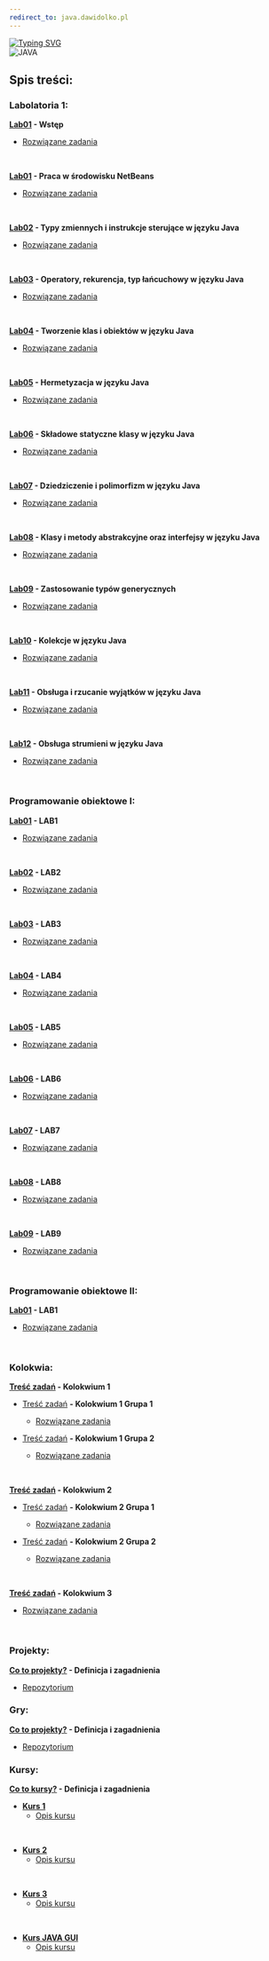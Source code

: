 ```yaml
---
redirect_to: java.dawidolko.pl
---
```


[![Typing SVG](https://readme-typing-svg.herokuapp.com?font=Fira+Code&weight=500&size=40&pause=1000&color=000000&width=600&height=100&lines=J%C4%99zyk+JAVA)](https://github.com/dawidolko/Programming-Java/tree/master)
<br>![JAVA](java.png)

## Spis treści:

### Labolatoria 1:

**[Lab01](LAB00/README.md) - Wstęp**
 - [Rozwiązane zadania](https://github.com/dawidolko/Programming-Java/tree/master/LAB00)

<br>

**[Lab01](LAB01/README.md) - Praca w środowisku NetBeans**
 - [Rozwiązane zadania](https://github.com/dawidolko/Programming-Java/tree/master/LAB01)

<br>

**[Lab02](Lab02/README.md) - Typy zmiennych i instrukcje sterujące w języku Java**
 - [Rozwiązane zadania](https://github.com/dawidolko/Programming-Java/tree/master/Lab02)

<br>

**[Lab03](Lab03/README.md) - Operatory, rekurencja, typ łańcuchowy w języku Java**
 - [Rozwiązane zadania](https://github.com/dawidolko/Programming-Java/tree/master/Lab03)

<br>

**[Lab04](Lab04/README.md) - Tworzenie klas i obiektów w języku Java**
 - [Rozwiązane zadania](https://github.com/dawidolko/Programming-Java/tree/master/Lab04)

<br>

**[Lab05](Lab05/README.md) - Hermetyzacja w języku Java**
 - [Rozwiązane zadania](https://github.com/dawidolko/Programming-Java/tree/master/Lab05)

<br>

**[Lab06](Lab06/README.md) - Składowe statyczne klasy w języku Java**
 - [Rozwiązane zadania](https://github.com/dawidolko/Programming-Java/tree/master/Lab06)

<br>

**[Lab07](Lab07/README.md) -  Dziedziczenie i polimorfizm w języku Java**
 - [Rozwiązane zadania](https://github.com/dawidolko/Programming-Java/tree/master/Lab07)

<br>

**[Lab08](Lab08/README.md) - Klasy i metody abstrakcyjne oraz interfejsy w języku Java**
 - [Rozwiązane zadania](https://github.com/dawidolko/Programming-Java/tree/master/Lab08)

<br>

**[Lab09](Lab09/README.md) - Zastosowanie typów generycznych**
 - [Rozwiązane zadania](https://github.com/dawidolko/Programming-Java/tree/master/Lab09)

<br>

**[Lab10](Lab10/README.md) - Kolekcje w języku Java**
 - [Rozwiązane zadania](https://github.com/dawidolko/Programming-Java/tree/master/Lab10)

<br>

**[Lab11](Lab11/README.md) - Obsługa i rzucanie wyjątków w języku Java**
 - [Rozwiązane zadania](https://github.com/dawidolko/Programming-Java/tree/master/Lab11)

<br>

**[Lab12](Lab12/README.md) - Obsługa strumieni w języku Java**
 - [Rozwiązane zadania](https://github.com/dawidolko/Programming-Java/tree/master/Lab12)

<br>

### Programowanie obiektowe I:

**[Lab01](object-oriented_programming_1/Lab1/README.md) - LAB1**
 - [Rozwiązane zadania](https://github.com/dawidolko/Programming-Java/tree/master/object-oriented%20programming%201/Lab1)

<br>

**[Lab02](object-oriented%20programming%201/Lab2/README.md) - LAB2**
 - [Rozwiązane zadania](https://github.com/dawidolko/Programming-Java/tree/master/object-oriented%20programming%201/Lab2)

<br>

**[Lab03](object-oriented%20programming%201/Lab3/README.md) - LAB3**
 - [Rozwiązane zadania](https://github.com/dawidolko/Programming-Java/tree/master/object-oriented%20programming%201/Lab3)

<br>

**[Lab04](object-oriented%20programming%201/Lab4/README.md) - LAB4**
 - [Rozwiązane zadania](https://github.com/dawidolko/Programming-Java/tree/master/object-oriented%20programming%201/Lab4)

<br>

**[Lab05](object-oriented%20programming%201/Lab5/README.md) - LAB5**
 - [Rozwiązane zadania](https://github.com/dawidolko/Programming-Java/tree/master/object-oriented%20programming%201/Lab5)

<br>

**[Lab06](object-oriented%20programming%201/Lab6/README.md) - LAB6**
 - [Rozwiązane zadania](https://github.com/dawidolko/Programming-Java/tree/master/object-oriented%20programming%201/Lab6)

<br>

**[Lab07](object-oriented%20programming%201/Labs-Objects/Lab1/README.md) -  LAB7**
 - [Rozwiązane zadania](https://github.com/dawidolko/Programming-Java/tree/master/object-oriented%20programming%201/Labs-Objects/Lab1)

<br>

**[Lab08](object-oriented%20programming%201/Labs-Objects/Lab2/README.md) - LAB8**
 - [Rozwiązane zadania](https://github.com/dawidolko/Programming-Java/tree/master/object-oriented%20programming%201/Labs-Objects/Lab2)

<br>

**[Lab09](object-oriented%20programming%201/Labs-Objects/Lab3/README.md) - LAB9**
 - [Rozwiązane zadania](https://github.com/dawidolko/Programming-Java/tree/master/object-oriented%20programming%201/Labs-Objects/Lab3)

<br>

### Programowanie obiektowe II:

**[Lab01](object-oriented%20programming%202/README.md) - LAB1**
 - [Rozwiązane zadania](https://github.com/dawidolko/Programming-Java/tree/master/object-orientedProgramming2/LAB1)

<br>

### Kolokwia: 

 **[Treść zadań](Kolokwium/README.md) - Kolokwium 1**

- [Treść zadań](Kolokwium/exam1/README.md) **- Kolokwium 1 Grupa 1**
  - [Rozwiązane zadania](https://github.com/dawidolko/Programming-Java/tree/master/Kolokwium/exam1/kolokwium1/kolokwium/src)

- [Treść zadań](Kolokwium/exam1v2//README.md) **- Kolokwium 1 Grupa 2**
  - [Rozwiązane zadania](https://github.com/dawidolko/Programming-Java/tree/master/Kolokwium/exam1v2/kolokwium1v2/kolokwium1/src)
 
 <br>

  **[Treść zadań](Kolokwium/README.md) - Kolokwium 2**

- [Treść zadań](Kolokwium/exam2/README.md) **- Kolokwium 2 Grupa 1**
  - [Rozwiązane zadania](https://github.com/dawidolko/Programming-Java/tree/master/Kolokwium/exam2/kolokwium%202/kolokwium2/src)

- [Treść zadań](Kolokwium/exam2v2/README.md) **- Kolokwium 2 Grupa 2**
  - [Rozwiązane zadania](https://github.com/dawidolko/Programming-Java/tree/master/Kolokwium/exam2v2/kolokwium2v2/kolokwium2/src)
 
 <br>

 **[Treść zadań](Kolokwium/exam3/README.md) - Kolokwium 3**
  - [Rozwiązane zadania](https://github.com/dawidolko/Programming-Java/tree/master/Kolokwium/exam3/Kolokwium3/untitled/src)

<br> 

### Projekty:

**[Co to projekty?](Projects/README.md) - Definicja i zagadnienia**
 - [Repozytorium](https://github.com/dawidolko/Programming-Java/tree/master/Projects)

### Gry:

**[Co to projekty?](JavaGUI/ProsteGry/README.md) - Definicja i zagadnienia**
 - [Repozytorium](https://github.com/dawidolko/Programming-Java/tree/master/JavaGUI/ProsteGry/src)


### Kursy:

**[Co to kursy?](Courses/README.md) - Definicja i zagadnienia**
- **[Kurs 1](https://github.com/dawidolko/Programming-Java/tree/master/Courses/Coursee1)**
  - [Opis kursu](Courses/Coursee1/README.md)

<br>
  
- **[Kurs 2](https://github.com/dawidolko/Programming-Java/tree/master/Courses/Coursee2)**
  - [Opis kursu](Courses/Coursee2/README.md)

<br>

- **[Kurs 3](https://github.com/dawidolko/Programming-Java/tree/master/Courses/Coursee3)**
  - [Opis kursu](Courses/Coursee3/README.md)

<br>

- **[Kurs JAVA GUI](https://github.com/dawidolko/Programming-Java/tree/master/JavaGUI/Course)**
  - [Opis kursu](JavaGUI/Course/README.md)

<br>
